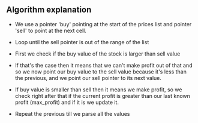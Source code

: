 ## Algorithm explanation
* We use a pointer 'buy' pointing at the start of the prices list and pointer 'sell' to point at the next cell.
 
 * Loop until the sell pointer is out of the range of the list
 * First we check if the buy value of the stock is larger than sell value
 * If that's the case then it means that we can't make profit out of that and so we now point our buy value to the sell value because it's less than the previous, and we point our sell pointer to its next value.
 
 * If buy value is smaller than sell then it means we make profit, so we check right after that if the current profit is greater than our last known profit (max_profit) and if it is we update it.
 
 * Repeat the previous till we parse all the values
